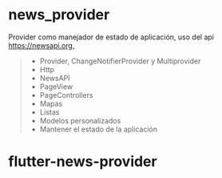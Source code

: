 # news_provider

Provider como manejador de estado de aplicación, uso del api https://newsapi.org,

> * Provider, ChangeNotifierProvider y Multiprovider
> * Http
> * NewsAPI
> * PageView
> * PageControllers
> * Mapas
> * Listas
> * Modelos personalizados
> * Mantener el estado de la aplicación

# flutter-news-provider
